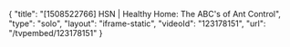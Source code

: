 {
    "title": "[1508522766] HSN | Healthy Home: The ABC's of Ant Control",
    "type": "solo",
    "layout": "iframe-static",
    "videoId": "123178151",
    "url": "\/tvpembed\/123178151"
}
